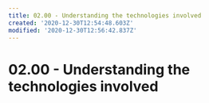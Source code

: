 ```yaml
---
title: 02.00 - Understanding the technologies involved
created: '2020-12-30T12:54:48.603Z'
modified: '2020-12-30T12:56:42.837Z'
---
```


# 02.00 - Understanding the technologies involved
